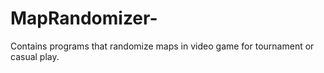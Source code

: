 # MapRandomizer-

Contains programs that randomize maps in video game for tournament or casual play.
